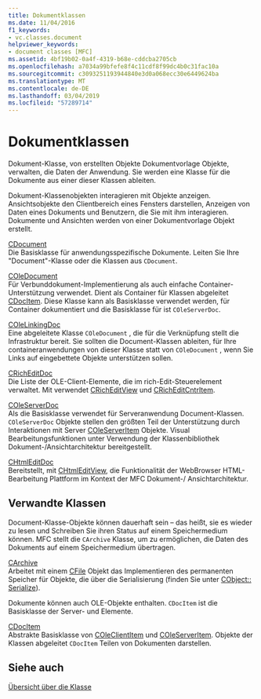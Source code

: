```yaml
---
title: Dokumentklassen
ms.date: 11/04/2016
f1_keywords:
- vc.classes.document
helpviewer_keywords:
- document classes [MFC]
ms.assetid: 4bf19b02-0a4f-4319-b68e-cddcba2705cb
ms.openlocfilehash: a7034a99bfefe8f4c11cdf8f99dc4b0c31fac10a
ms.sourcegitcommit: c3093251193944840e3d0a068ecc30e6449624ba
ms.translationtype: MT
ms.contentlocale: de-DE
ms.lasthandoff: 03/04/2019
ms.locfileid: "57289714"
---
```

# <a name="document-classes"></a>Dokumentklassen

Dokument-Klasse, von erstellten Objekte Dokumentvorlage Objekte, verwalten, die Daten der Anwendung. Sie werden eine Klasse für die Dokumente aus einer dieser Klassen ableiten.

Dokument-Klassenobjekten interagieren mit Objekte anzeigen. Ansichtsobjekte den Clientbereich eines Fensters darstellen, Anzeigen von Daten eines Dokuments und Benutzern, die Sie mit ihm interagieren. Dokumente und Ansichten werden von einer Dokumentvorlage Objekt erstellt.

[CDocument](../mfc/reference/cdocument-class.md)<br/>
Die Basisklasse für anwendungsspezifische Dokumente. Leiten Sie Ihre "Document"-Klasse oder die Klassen aus `CDocument`.

[COleDocument](../mfc/reference/coledocument-class.md)<br/>
Für Verbunddokument-Implementierung als auch einfache Container-Unterstützung verwendet. Dient als Container für Klassen abgeleitet [CDocItem](../mfc/reference/cdocitem-class.md). Diese Klasse kann als Basisklasse verwendet werden, für Container dokumentiert und die Basisklasse für ist `COleServerDoc`.

[COleLinkingDoc](../mfc/reference/colelinkingdoc-class.md)<br/>
Eine abgeleitete Klasse `COleDocument` , die für die Verknüpfung stellt die Infrastruktur bereit. Sie sollten die Document-Klassen ableiten, für Ihre containeranwendungen von dieser Klasse statt von `COleDocument` , wenn Sie Links auf eingebettete Objekte unterstützen sollen.

[CRichEditDoc](../mfc/reference/cricheditdoc-class.md)<br/>
Die Liste der OLE-Client-Elemente, die im rich-Edit-Steuerelement verwaltet. Mit verwendet [CRichEditView](../mfc/reference/cricheditview-class.md) und [CRichEditCntrItem](../mfc/reference/cricheditcntritem-class.md).

[COleServerDoc](../mfc/reference/coleserverdoc-class.md)<br/>
Als die Basisklasse verwendet für Serveranwendung Document-Klassen. `COleServerDoc` Objekte stellen den größten Teil der Unterstützung durch Interaktionen mit Server [COleServerItem](../mfc/reference/coleserveritem-class.md) Objekte. Visual Bearbeitungsfunktionen unter Verwendung der Klassenbibliothek Dokument-/Ansichtarchitektur bereitgestellt.

[CHtmlEditDoc](../mfc/reference/chtmleditdoc-class.md)<br/>
Bereitstellt, mit [CHtmlEditView](../mfc/reference/chtmleditview-class.md), die Funktionalität der WebBrowser HTML-Bearbeitung Plattform im Kontext der MFC Dokument-/ Ansichtarchitektur.

## <a name="related-classes"></a>Verwandte Klassen

Document-Klasse-Objekte können dauerhaft sein – das heißt, sie es wieder zu lesen und Schreiben Sie ihren Status auf einem Speichermedium können. MFC stellt die `CArchive` Klasse, um zu ermöglichen, die Daten des Dokuments auf einem Speichermedium übertragen.

[CArchive](../mfc/reference/carchive-class.md)<br/>
Arbeitet mit einem [CFile](../mfc/reference/cfile-class.md) Objekt das Implementieren des permanenten Speicher für Objekte, die über die Serialisierung (finden Sie unter [CObject:: Serialize](../mfc/reference/cobject-class.md#serialize)).

Dokumente können auch OLE-Objekte enthalten. `CDocItem` ist die Basisklasse der Server- und Elemente.

[CDocItem](../mfc/reference/cdocitem-class.md)<br/>
Abstrakte Basisklasse von [COleClientItem](../mfc/reference/coleclientitem-class.md) und [COleServerItem](../mfc/reference/coleserveritem-class.md). Objekte der Klassen abgeleitet `CDocItem` Teilen von Dokumenten darstellen.

## <a name="see-also"></a>Siehe auch

[Übersicht über die Klasse](../mfc/class-library-overview.md)
